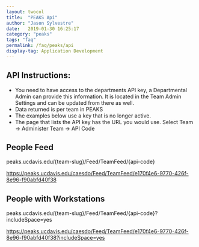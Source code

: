 ```yaml
---
layout: twocol
title:  "PEAKS Api"
author: "Jason Sylvestre"
date:   2019-01-30 16:25:17
category: "peaks"
tags: "faq"
permalink: /faq/peaks/api
display-tag: Application Development
---
```


## API Instructions:

* You need to have access to the departments API key, a Departmental Admin can provide this information. It is located in the Team Admin Settings and can be updated from there as well.
* Data returned is per team in PEAKS
* The examples below use a key that is no longer active.
* The page that lists the API key has the URL you would use. Select Team -> Administer Team -> API Code

## People Feed
peaks.ucdavis.edu/{team-slug}/Feed/TeamFeed/{api-code}

https://peaks.ucdavis.edu/caesdo/Feed/TeamFeed/e170f4e6-9770-426f-8e96-f90abfd40f38

## People with Workstations
peaks.ucdavis.edu/{team-slug}/Feed/TeamFeed/{api-code}?includeSpace=yes

https://peaks.ucdavis.edu/caesdo/Feed/TeamFeed/e170f4e6-9770-426f-8e96-f90abfd40f38?includeSpace=yes
